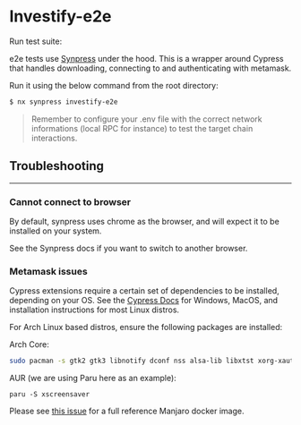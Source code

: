 # Investify-e2e

Run test suite:

e2e tests use [Synpress](https://github.com/Synthetixio/synpress) under the hood. This is a wrapper around Cypress that handles downloading, connecting to and authenticating with metamask.

Run it using the below command from the root directory:

```sh
$ nx synpress investify-e2e
```

> Remember to configure your .env file with the correct network informations (local RPC for instance) to test the target chain interactions.

## Troubleshooting

---

### Cannot connect to browser

By default, synpress uses chrome as the browser, and will expect it to be installed on your system.

See the Synpress docs if you want to switch to another browser.

### Metamask issues

Cypress extensions require a certain set of dependencies to be installed, depending on your OS. See the [Cypress Docs](https://docs.cypress.io/guides/getting-started/installing-cypress#System-requirements) for Windows, MacOS, and installation instructions for most Linux distros.

For Arch Linux based distros, ensure the following packages are installed:

Arch Core:

```sh
sudo pacman -s gtk2 gtk3 libnotify dconf nss alsa-lib libxtst xorg-xauth unzip
```

AUR (we are using Paru here as an example):

```
paru -S xscreensaver
```

Please see [this issue](https://github.com/cypress-io/cypress-docker-images/issues/378) for a full reference Manjaro docker image.
